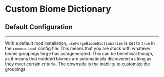 # **Custom Biome Dictionary**

## **Default Configuration**
***

With a default mod installation, `useForgeBiomeDictionaries` is set to `true` in the `common.toml` config file. This means that you are stuck with whatever biome groupings forge has autogenerated. This can be beneficial though, as it means that modded biomes are automatically discovered as long as they meet certain criteria. The downside is the inability to customize the groupings
<!--stackedit_data:
eyJoaXN0b3J5IjpbLTE2MzAwMzAzNThdfQ==
-->